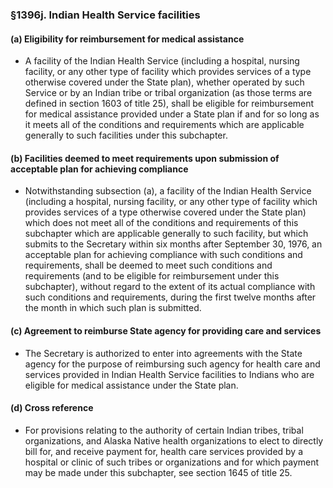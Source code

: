 ### §1396j. Indian Health Service facilities
#### (a) Eligibility for reimbursement for medical assistance
* A facility of the Indian Health Service (including a hospital, nursing facility, or any other type of facility which provides services of a type otherwise covered under the State plan), whether operated by such Service or by an Indian tribe or tribal organization (as those terms are defined in section 1603 of title 25), shall be eligible for reimbursement for medical assistance provided under a State plan if and for so long as it meets all of the conditions and requirements which are applicable generally to such facilities under this subchapter.

#### (b) Facilities deemed to meet requirements upon submission of acceptable plan for achieving compliance
* Notwithstanding subsection (a), a facility of the Indian Health Service (including a hospital, nursing facility, or any other type of facility which provides services of a type otherwise covered under the State plan) which does not meet all of the conditions and requirements of this subchapter which are applicable generally to such facility, but which submits to the Secretary within six months after September 30, 1976, an acceptable plan for achieving compliance with such conditions and requirements, shall be deemed to meet such conditions and requirements (and to be eligible for reimbursement under this subchapter), without regard to the extent of its actual compliance with such conditions and requirements, during the first twelve months after the month in which such plan is submitted.

#### (c) Agreement to reimburse State agency for providing care and services
* The Secretary is authorized to enter into agreements with the State agency for the purpose of reimbursing such agency for health care and services provided in Indian Health Service facilities to Indians who are eligible for medical assistance under the State plan.

#### (d) Cross reference
* For provisions relating to the authority of certain Indian tribes, tribal organizations, and Alaska Native health organizations to elect to directly bill for, and receive payment for, health care services provided by a hospital or clinic of such tribes or organizations and for which payment may be made under this subchapter, see section 1645 of title 25.